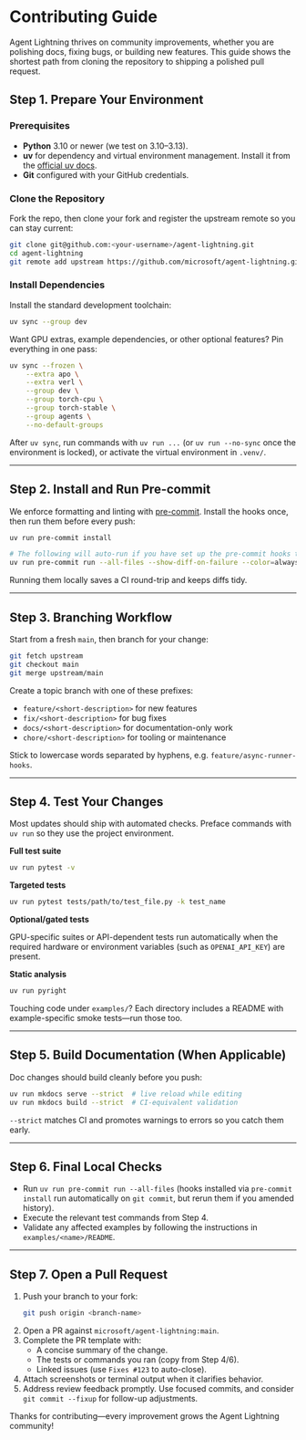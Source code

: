 # Contributing Guide

Agent Lightning thrives on community improvements, whether you are polishing docs, fixing bugs, or building new features. This guide shows the shortest path from cloning the repository to shipping a polished pull request.

## Step 1. Prepare Your Environment

### Prerequisites

- **Python** 3.10 or newer (we test on 3.10–3.13).
- **uv** for dependency and virtual environment management. Install it from the [official uv docs](https://docs.astral.sh/uv/getting-started/installation/).
- **Git** configured with your GitHub credentials.

### Clone the Repository

Fork the repo, then clone your fork and register the upstream remote so you can stay current:

```bash
git clone git@github.com:<your-username>/agent-lightning.git
cd agent-lightning
git remote add upstream https://github.com/microsoft/agent-lightning.git
```

### Install Dependencies

Install the standard development toolchain:

```bash
uv sync --group dev
```

Want GPU extras, example dependencies, or other optional features? Pin everything in one pass:

```bash
uv sync --frozen \
    --extra apo \
    --extra verl \
    --group dev \
    --group torch-cpu \
    --group torch-stable \
    --group agents \
    --no-default-groups
```

After `uv sync`, run commands with `uv run ...` (or `uv run --no-sync` once the environment is locked), or activate the virtual environment in `.venv/`.

---

## Step 2. Install and Run Pre-commit

We enforce formatting and linting with [pre-commit](https://pre-commit.com/). Install the hooks once, then run them before every push:

```bash
uv run pre-commit install

# The following will auto-run if you have set up the pre-commit hooks to run automatically on commit.
uv run pre-commit run --all-files --show-diff-on-failure --color=always
```

Running them locally saves a CI round-trip and keeps diffs tidy.

---

## Step 3. Branching Workflow

Start from a fresh `main`, then branch for your change:

```bash
git fetch upstream
git checkout main
git merge upstream/main
```

Create a topic branch with one of these prefixes:

- `feature/<short-description>` for new features
- `fix/<short-description>` for bug fixes
- `docs/<short-description>` for documentation-only work
- `chore/<short-description>` for tooling or maintenance

Stick to lowercase words separated by hyphens, e.g. `feature/async-runner-hooks`.

---

## Step 4. Test Your Changes

Most updates should ship with automated checks. Preface commands with `uv run` so they use the project environment.

**Full test suite**

```bash
uv run pytest -v
```

**Targeted tests**

```bash
uv run pytest tests/path/to/test_file.py -k test_name
```

**Optional/gated tests**

GPU-specific suites or API-dependent tests run automatically when the required hardware or environment variables (such as `OPENAI_API_KEY`) are present.

**Static analysis**

```bash
uv run pyright
```

Touching code under `examples/`? Each directory includes a README with example-specific smoke tests—run those too.

---

## Step 5. Build Documentation (When Applicable)

Doc changes should build cleanly before you push:

```bash
uv run mkdocs serve --strict  # live reload while editing
uv run mkdocs build --strict  # CI-equivalent validation
```

`--strict` matches CI and promotes warnings to errors so you catch them early.

---

## Step 6. Final Local Checks

- Run `uv run pre-commit run --all-files` (hooks installed via `pre-commit install` run automatically on `git commit`, but rerun them if you amended history).
- Execute the relevant test commands from Step 4.
- Validate any affected examples by following the instructions in `examples/<name>/README`.

---

## Step 7. Open a Pull Request

1. Push your branch to your fork:
   ```bash
   git push origin <branch-name>
   ```
2. Open a PR against `microsoft/agent-lightning:main`.
3. Complete the PR template with:
    - A concise summary of the change.
    - The tests or commands you ran (copy from Step 4/6).
    - Linked issues (use `Fixes #123` to auto-close).
4. Attach screenshots or terminal output when it clarifies behavior.
5. Address review feedback promptly. Use focused commits, and consider `git commit --fixup` for follow-up adjustments.

Thanks for contributing—every improvement grows the Agent Lightning community!
